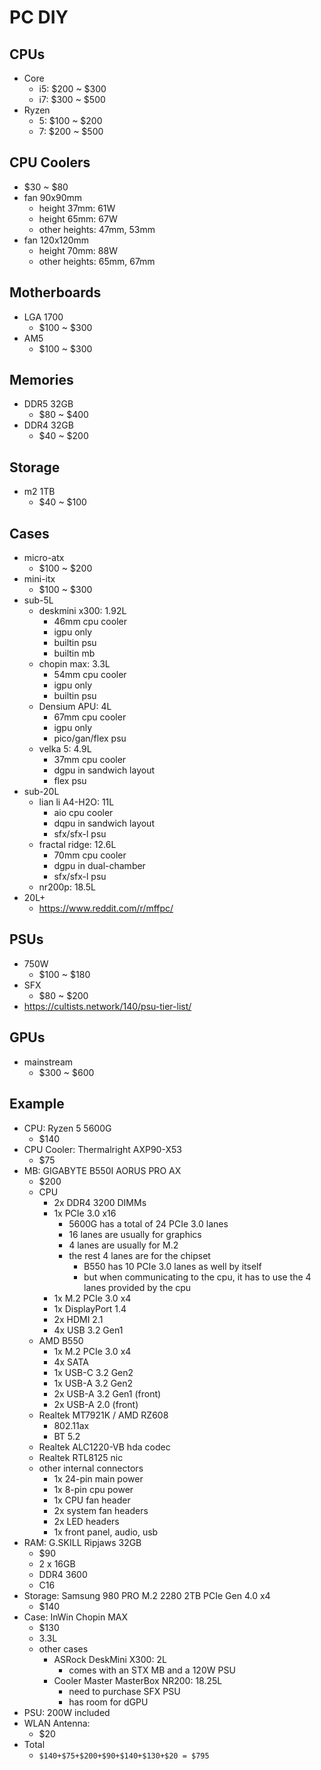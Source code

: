 PC DIY
======

## CPUs

- Core
  - i5: $200 ~ $300
  - i7: $300 ~ $500
- Ryzen
  - 5: $100 ~ $200
  - 7: $200 ~ $500

## CPU Coolers

- $30 ~ $80
- fan 90x90mm
  - height 37mm: 61W
  - height 65mm: 67W
  - other heights: 47mm, 53mm
- fan 120x120mm
  - height 70mm: 88W
  - other heights: 65mm, 67mm

## Motherboards

- LGA 1700
  - $100 ~ $300
- AM5
  - $100 ~ $300

## Memories

- DDR5 32GB
  - $80 ~ $400
- DDR4 32GB
  - $40 ~ $200

## Storage

- m2 1TB
  - $40 ~ $100

## Cases

- micro-atx
  - $100 ~ $200
- mini-itx
  - $100 ~ $300
- sub-5L
  - deskmini x300: 1.92L
    - 46mm cpu cooler
    - igpu only
    - builtin psu
    - builtin mb
  - chopin max: 3.3L
    - 54mm cpu cooler
    - igpu only
    - builtin psu
  - Densium APU: 4L
    - 67mm cpu cooler
    - igpu only
    - pico/gan/flex psu
  - velka 5: 4.9L
    - 37mm cpu cooler
    - dgpu in sandwich layout
    - flex psu
- sub-20L
  - lian li A4-H2O: 11L
    - aio cpu cooler
    - dqpu in sandwich layout
    - sfx/sfx-l psu
  - fractal ridge: 12.6L
    - 70mm cpu cooler
    - dgpu in dual-chamber
    - sfx/sfx-l psu
  - nr200p: 18.5L
- 20L+
  - <https://www.reddit.com/r/mffpc/>

## PSUs

- 750W
  - $100 ~ $180
- SFX
  - $80 ~ $200
- <https://cultists.network/140/psu-tier-list/>

## GPUs

- mainstream
  - $300 ~ $600

## Example

- CPU: Ryzen 5 5600G
  - $140
- CPU Cooler: Thermalright AXP90-X53
  - $75
- MB: GIGABYTE B550I AORUS PRO AX
  - $200
  - CPU
    - 2x DDR4 3200 DIMMs
    - 1x PCIe 3.0 x16
      - 5600G has a total of 24 PCIe 3.0 lanes
      - 16 lanes are usually for graphics
      - 4 lanes are usually for M.2
      - the rest 4 lanes are for the chipset
        - B550 has 10 PCIe 3.0 lanes as well by itself
        - but when communicating to the cpu, it has to use the 4 lanes
          provided by the cpu
    - 1x M.2 PCIe 3.0 x4
    - 1x DisplayPort 1.4
    - 2x HDMI 2.1
    - 4x USB 3.2 Gen1
  - AMD B550
    - 1x M.2 PCIe 3.0 x4
    - 4x SATA
    - 1x USB-C 3.2 Gen2
    - 1x USB-A 3.2 Gen2
    - 2x USB-A 3.2 Gen1 (front)
    - 2x USB-A 2.0 (front)
  - Realtek MT7921K / AMD RZ608
    - 802.11ax
    - BT 5.2
  - Realtek ALC1220-VB hda codec
  - Realtek RTL8125 nic
  - other internal connectors
    - 1x 24-pin main power
    - 1x 8-pin cpu power
    - 1x CPU fan header
    - 2x system fan headers
    - 2x LED headers
    - 1x front panel, audio, usb
- RAM: G.SKILL Ripjaws 32GB
  - $90
  - 2 x 16GB
  - DDR4 3600
  - C16
- Storage: Samsung 980 PRO M.2 2280 2TB PCIe Gen 4.0 x4
  - $140
- Case: InWin Chopin MAX
  - $130
  - 3.3L
  - other cases
    - ASRock DeskMini X300: 2L
      - comes with an STX MB and a 120W PSU
    - Cooler Master MasterBox NR200: 18.25L
      - need to purchase SFX PSU
      - has room for dGPU
- PSU: 200W included
- WLAN Antenna:
  - $20
- Total
  - `$140+$75+$200+$90+$140+$130+$20 = $795`
